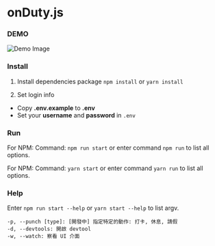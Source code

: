 # onDuty.js

### DEMO
![Demo Image](demo.png)

### Install
1. Install dependencies package
`npm install` or `yarn install`

2. Set login info
  - Copy **.env.example** to **.env**
  - Set your **username** and **password** in `.env`


### Run
For NPM:
Command: `npm run start` or enter command `npm run` to list all options.

For NPM:
Command: `yarn start` or enter command `yarn run` to list all options.

### Help
Enter `npm run start --help` or `yarn start --help` to list argv.

```
-p, --punch [type]: [開發中] 指定特定的動作: 打卡, 休息, 請假
-d, --devtools: 開啟 devtool
-w, --watch: 察看 UI 介面
```
